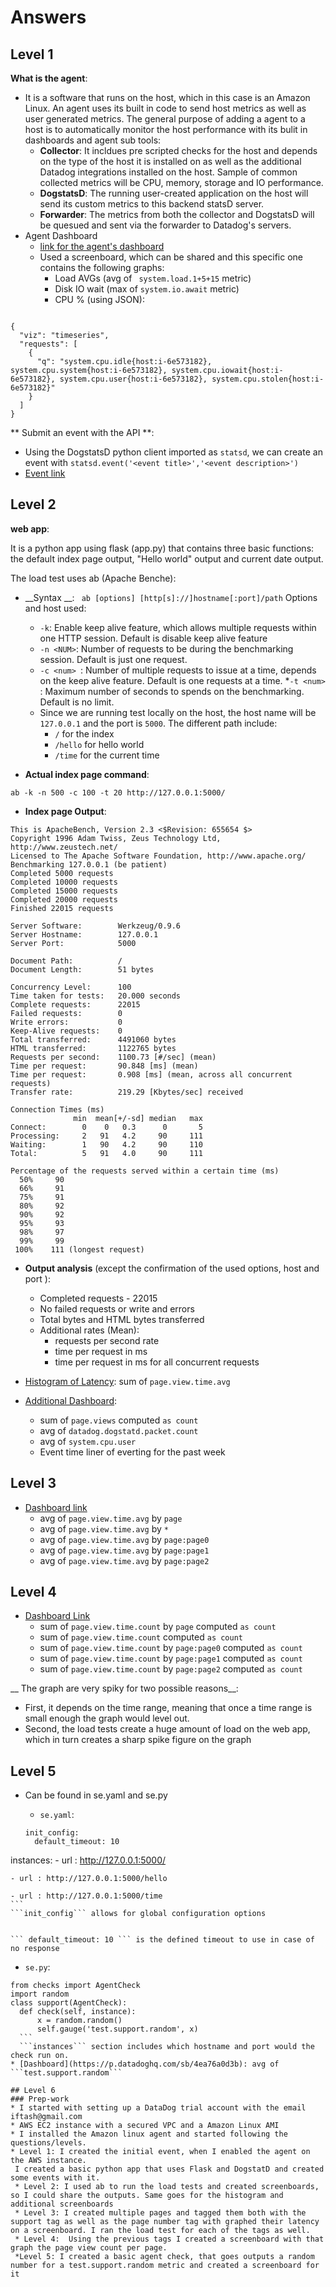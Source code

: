 # Answers

## Level 1
**What is the agent**:

* It is a software that runs on the host, which in this case is an Amazon Linux. An agent uses its built in code to send host metrics as well as user generated metrics. The general purpose of adding a agent to a host is to automatically monitor the host performance with its bulit in dashboards and agent sub tools:
    * __Collector__: It incldues pre scripted checks for the host and depends on the type of the host it is installed on as well as the additional Datadog integrations installed on the host. Sample of common collected metrics will be CPU, memory, storage and IO performance.
    * __DogstatsD__: The running user-created application on the host will send its custom metrics   to this backend statsD server.
    * __Forwarder__: The metrics from both the collector and DogstatsD will be quesued and sent via the forwarder to Datadog's servers.
* Agent Dashboard
  * [link for the agent's dashboard](https://p.datadoghq.com/sb/34cc3a8175)
  * Used a screenboard, which can be shared and this specific one contains the following graphs:
    * Load AVGs (avg of ``` system.load.1+5+15``` metric)
    * Disk IO wait (max of  ```system.io.await``` metric)
    * CPU % (using JSON):

```

{
  "viz": "timeseries",
  "requests": [
    {
      "q": "system.cpu.idle{host:i-6e573182}, system.cpu.system{host:i-6e573182}, system.cpu.iowait{host:i-6e573182}, system.cpu.user{host:i-6e573182}, system.cpu.stolen{host:i-6e573182}"
    }
  ]
}

```


** Submit an event with the API **:

* Using the DogstatsD python client imported as ```statsd```, we can create an event with ```statsd.event('<event title>','<event description>')```
* [Event link](https://app.datadoghq.com/event/event?id=2599350133770195633)

## Level 2
**web app**:

It is a python app using flask (app.py) that contains three basic functions: the default index page output, "Hello world" output and current date output.

The load test uses ab (Apache Benche):

* __Syntax __: ``` ab [options] [http[s]://]hostname[:port]/path``` Options and host used:
  * ``` -k ```: Enable keep alive feature, which allows multiple requests within one HTTP session. Default is disable keep alive feature
  * ```-n <NUM>```: Number of requests to be during the benchmarking session. Default is just one request.
  * ```-c <num> ```: Number of multiple requests to issue at a time, depends on the keep alive feature. Default is one requests at a time.
  *```-t <num> ```: Maximum number of seconds to spends on the benchmarking. Default is no limit.
  * Since we are running test locally on the host, the host name will be ```127.0.0.1``` and the port is ```5000```. The different path include:
    * ```/``` for the index
    * ```/hello``` for hello world
    * ```/time``` for the current time


* __Actual index page command__:
```
ab -k -n 500 -c 100 -t 20 http://127.0.0.1:5000/
```
* __Index page Output__:

```
This is ApacheBench, Version 2.3 <$Revision: 655654 $>
Copyright 1996 Adam Twiss, Zeus Technology Ltd, http://www.zeustech.net/
Licensed to The Apache Software Foundation, http://www.apache.org/
Benchmarking 127.0.0.1 (be patient)
Completed 5000 requests
Completed 10000 requests
Completed 15000 requests
Completed 20000 requests
Finished 22015 requests

Server Software:        Werkzeug/0.9.6
Server Hostname:        127.0.0.1
Server Port:            5000

Document Path:          /
Document Length:        51 bytes

Concurrency Level:      100
Time taken for tests:   20.000 seconds
Complete requests:      22015
Failed requests:        0
Write errors:           0
Keep-Alive requests:    0
Total transferred:      4491060 bytes
HTML transferred:       1122765 bytes
Requests per second:    1100.73 [#/sec] (mean)
Time per request:       90.848 [ms] (mean)
Time per request:       0.908 [ms] (mean, across all concurrent requests)
Transfer rate:          219.29 [Kbytes/sec] received

Connection Times (ms)
              min  mean[+/-sd] median   max
Connect:        0    0   0.3      0       5
Processing:     2   91   4.2     90     111
Waiting:        1   90   4.2     90     110
Total:          5   91   4.0     90     111

Percentage of the requests served within a certain time (ms)
  50%     90
  66%     91
  75%     91
  80%     92
  90%     92
  95%     93
  98%     97
  99%     99
 100%    111 (longest request)
```
* __Output analysis__ (except the confirmation of the used options, host and port ):
  * Completed requests - 22015
  * No failed requests or write and errors
  * Total bytes and HTML bytes transferred
  * Additional rates (Mean):
    * requests per second rate
    * time per request in ms
    * time per request in ms for all concurrent requests

 * [Histogram of Latency](https://p.datadoghq.com/sb/145eb484e6): sum of ```page.view.time.avg ```

* [Additional Dashboard](https://p.datadoghq.com/sb/1b397b86b8):
  * sum of ```page.views``` computed ```as count```
  * avg of ```datadog.dogstatd.packet.count```
  * avg of ```system.cpu.user```
  * Event time liner of everting for the past week


## Level 3
* [Dashboard link](https://p.datadoghq.com/sb/b0c792db21)
  * avg of ```page.view.time.avg``` by ```page```
  * avg of ```page.view.time.avg``` by ```*```
  * avg of ```page.view.time.avg``` by ```page:page0```
  * avg of ```page.view.time.avg``` by ```page:page1```
  * avg of ```page.view.time.avg``` by ```page:page2```


## Level 4
* [Dashboard Link](https://p.datadoghq.com/sb/f2056727fb)
  * sum of ```page.view.time.count``` by ```page``` computed ```as count```
  * sum of ```page.view.time.count``` computed ```as count```
  * sum of ```page.view.time.count``` by ```page:page0``` computed ```as count```
  * sum of ```page.view.time.count``` by ```page:page1``` computed ```as count```
  * sum of ```page.view.time.count``` by ```page:page2``` computed ```as count```



__ The graph are very spiky for two possible reasons__:

* First, it depends on the time range, meaning that once a time range is small enough the graph would level out.
* Second, the load tests create a huge amount of load on the web app, which in turn creates a sharp spike figure on the graph

## Level 5 ###
* Can be found in se.yaml and se.py
  * ```se.yaml```:

  ```
  init_config:
    default_timeout: 10
instances:
    - url : http://127.0.0.1:5000/

    - url : http://127.0.0.1:5000/hello

    - url : http://127.0.0.1:5000/time
    ```
    ```init_config``` allows for global configuration options


    ``` default_timeout: 10 ``` is the defined timeout to use in case of no response
  * ```se.py```:

  ```
  from checks import AgentCheck
import random
class support(AgentCheck):
    def check(self, instance):
        x = random.random()
        self.gauge('test.support.random', x)
    ```
    ```instances``` section includes which hostname and port would the check run on.
* [Dashboard](https://p.datadoghq.com/sb/4ea76a0d3b): avg of ```test.support.random```

## Level 6
### Prep-work
* I started with setting up a DataDog trial account with the email iftash@gmail.com
* AWS EC2 instance with a secured VPC and a Amazon Linux AMI
* I installed the Amazon linux agent and started following the questions/levels.
  * Level 1: I created the initial event, when I enabled the agent on the AWS instance.
   I created a basic python app that uses Flask and DogstatD and created some events with it.
   * Level 2: I used ab to run the load tests and created screenboards, so I could share the outputs. Same goes for the histogram and additional screenboards
   * Level 3: I created multiple pages and tagged them both with the support tag as well as the page number tag with graphed their latency on a screenboard. I ran the load test for each of the tags as well.
   * Level 4:  Using the previous tags I created a screenboard with that graph the page view count per page.
   *Level 5: I created a basic agent check, that goes outputs a random number for a test.support.random metric and created a screenboard for it
